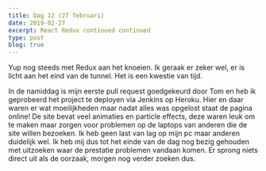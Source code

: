 ```yaml
---
title: Dag 12 (27 februari)
date: 2019-02-27
excerpt: React Redux continued continued
type: post
blog: true
---
```


Yup nog steeds met Redux aan het knoeien. Ik geraak er zeker wel, er is licht aan het eind van de tunnel. Het is een kwestie van tijd.

In de namiddag is mijn eerste pull request goedgekeurd door Tom en heb ik geprobeerd het project te deployen via Jenkins op Heroku. Hier en daar waren er wat moeilijkheden maar nadat alles was opgelost staat de pagina online! De site bevat veel animaties en particle effects, deze waren leuk om te maken maar zorgen voor problemen op de laptops van anderen die de site willen bezoeken. Ik heb geen last van lag op mijn pc maar anderen duidelijk wel. Ik heb mij dus tot het einde van de dag nog bezig gehouden met uitzoeken waar de prestatie problemen vandaan komen. Er sprong niets direct uit als de oorzaak, morgen nog verder zoeken dus.
